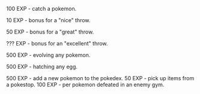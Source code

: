 100 EXP - catch a pokemon.

10 EXP - bonus for a "nice" throw.

50 EXP - bonus for a "great" throw.

??? EXP - bonus for an "excellent" throw.

500 EXP - evolving any pokemon.

500 EXP - hatching any egg.

500 EXP - add a new pokemon to the pokedex.
50 EXP - pick up items from a pokestop.
100 EXP - per pokemon defeated in an enemy gym.
